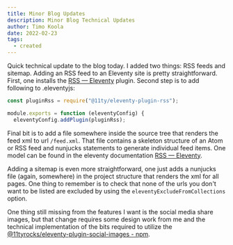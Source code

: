 ```yaml
---
title: Minor Blog Updates
description: Minor Blog Technical Updates
author: Timo Koola
date: 2022-02-23
tags:
  - created
---
```


Quick technical update to the blog today. I added two things: RSS feeds and sitemap. Adding an RSS feed to an Eleventy site is pretty straightforward. First, one installs the [RSS — Eleventy](https://www.11ty.dev/docs/plugins/rss/) plugin. Second step is to add following to .eleventyjs:

```javascript
const pluginRss = require("@11ty/eleventy-plugin-rss");

module.exports = function (eleventyConfig) {
  eleventyConfig.addPlugin(pluginRss);
```

Final bit is to add a file somewhere inside the source tree that renders the feed xml to url `/feed.xml`. That file contains a skeleton structure of an Atom or RSS feed and nunjucks statements to generate individual feed items. One model can be found in the eleventy documentation [RSS — Eleventy](https://www.11ty.dev/docs/plugins/rss/#sample-atom-feed-template).

Adding a sitemap is even more straightforward, one just adds a nunjucks file (again, somewhere) in the project structure that renders the xml for all pages. One thing to remember is to check that none of the urls you don't want to be listed are excluded by using the `eleventyExcludeFromCollections` option. 

One thing still missing from the features I want is the social media share images, but that change requires some design work from me and the technical implementation of the bits required to utilize the [@11tyrocks/eleventy-plugin-social-images - npm](https://www.npmjs.com/package/@11tyrocks/eleventy-plugin-social-images).

